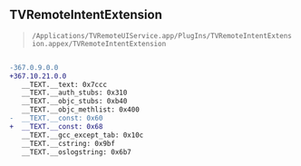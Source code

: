 ## TVRemoteIntentExtension

> `/Applications/TVRemoteUIService.app/PlugIns/TVRemoteIntentExtension.appex/TVRemoteIntentExtension`

```diff

-367.0.9.0.0
+367.10.21.0.0
   __TEXT.__text: 0x7ccc
   __TEXT.__auth_stubs: 0x310
   __TEXT.__objc_stubs: 0xb40
   __TEXT.__objc_methlist: 0x400
-  __TEXT.__const: 0x60
+  __TEXT.__const: 0x68
   __TEXT.__gcc_except_tab: 0x10c
   __TEXT.__cstring: 0x9bf
   __TEXT.__oslogstring: 0x6b7

```
